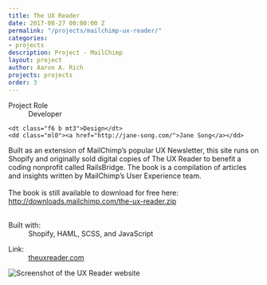 ```yaml
---
title: The UX Reader
date: 2017-08-27 00:00:00 Z
permalink: "/projects/mailchimp-ux-reader/"
categories:
- projects
description: Project - MailChimp
layout: project
author: Aaron A. Rich
projects: projects
order: 3
---
```


<div class="fl w-100 w-25-l mt0-l mt3">
  <dl class="lh-title mt0">
    <dt class="f6 b">Project Role</dt>
    <dd class="ml0">Developer</dd>

    <dt class="f6 b mt3">Design</dt>
    <dd class="ml0"><a href="http://jane-song.com/">Jane Song</a></dd>
  </dl>
</div>

<div class="fr w-100 w-75-l mb0-l mb3">
  Built as an extension of MailChimp’s popular UX Newsletter, this site runs on Shopify and originally sold digital copies of The UX Reader to benefit a coding nonprofit called RailsBridge. The book is a compilation of articles and insights written by MailChimp’s User Experience team.
  <br>
  <br>
  The book is still available to download for free here: <a href="http://downloads.mailchimp.com/the-ux-reader.zip">http://downloads.mailchimp.com/the-ux-reader.zip</a>
  <br>
  <br>
  <dl class="lh-title mv2">
    <dt class="dib b">Built with:</dt>
    <dd class="dib ml0">Shopify, HAML, SCSS, and JavaScript</dd>
  </dl>

  <dl class="lh-title mv2">
    <dt class="dib b">Link:</dt>
    <dd class="dib ml0"><a href="https://theuxreader.com/">theuxreader.com</a></dd>
  </dl>
</div>

<div class="fl pv3 pv3-ns">

  <div class="fr-ns w-100 ml3-l mv3 browser">
    <img alt="Screenshot of the UX Reader website" src="{{ site.url }}/assets/ux_reader/1.jpg" class="w-100"/>
  </div>

</div>
